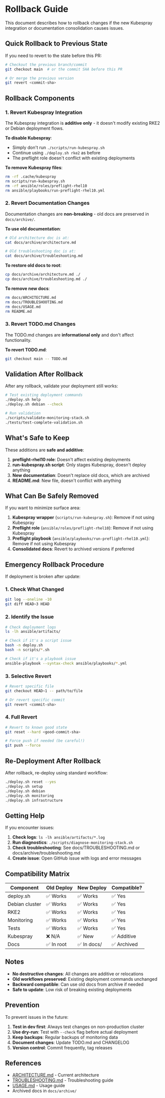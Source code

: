 # Rollback Guide

This document describes how to rollback changes if the new Kubespray integration or documentation consolidation causes issues.

## Quick Rollback to Previous State

If you need to revert to the state before this PR:

```bash
# Checkout the previous branch/commit
git checkout main  # or the commit SHA before this PR

# Or merge the previous version
git revert <commit-sha>
```

## Rollback Components

### 1. Revert Kubespray Integration

The Kubespray integration is **additive only** - it doesn't modify existing RKE2 or Debian deployment flows.

**To disable Kubespray**:
- Simply don't run `./scripts/run-kubespray.sh`
- Continue using `./deploy.sh rke2` as before
- The preflight role doesn't conflict with existing deployments

**To remove Kubespray files**:
```bash
rm -rf .cache/kubespray
rm scripts/run-kubespray.sh
rm -rf ansible/roles/preflight-rhel10
rm ansible/playbooks/run-preflight-rhel10.yml
```

### 2. Revert Documentation Changes

Documentation changes are **non-breaking** - old docs are preserved in `docs/archive/`.

**To use old documentation**:
```bash
# Old architecture doc is at:
cat docs/archive/architecture.md

# Old troubleshooting doc is at:
cat docs/archive/troubleshooting.md
```

**To restore old docs to root**:
```bash
cp docs/archive/architecture.md ./
cp docs/archive/troubleshooting.md ./
```

**To remove new docs**:
```bash
rm docs/ARCHITECTURE.md
rm docs/TROUBLESHOOTING.md
rm docs/USAGE.md
rm README.md
```

### 3. Revert TODO.md Changes

The TODO.md changes are **informational only** and don't affect functionality.

**To revert TODO.md**:
```bash
git checkout main -- TODO.md
```

## Validation After Rollback

After any rollback, validate your deployment still works:

```bash
# Test existing deployment commands
./deploy.sh help
./deploy.sh debian --check

# Run validation
./scripts/validate-monitoring-stack.sh
./tests/test-complete-validation.sh
```

## What's Safe to Keep

These additions are **safe and additive**:

1. **preflight-rhel10 role**: Doesn't affect existing deployments
2. **run-kubespray.sh script**: Only stages Kubespray, doesn't deploy anything
3. **New documentation**: Doesn't replace old docs, which are archived
4. **README.md**: New file, doesn't conflict with anything

## What Can Be Safely Removed

If you want to minimize surface area:

1. **Kubespray wrapper** (`scripts/run-kubespray.sh`): Remove if not using Kubespray
2. **Preflight role** (`ansible/roles/preflight-rhel10`): Remove if not using Kubespray
3. **Preflight playbook** (`ansible/playbooks/run-preflight-rhel10.yml`): Remove if not using Kubespray
4. **Consolidated docs**: Revert to archived versions if preferred

## Emergency Rollback Procedure

If deployment is broken after update:

### 1. Check What Changed

```bash
git log --oneline -10
git diff HEAD~3 HEAD
```

### 2. Identify the Issue

```bash
# Check deployment logs
ls -lh ansible/artifacts/

# Check if it's a script issue
bash -n deploy.sh
bash -n scripts/*.sh

# Check if it's a playbook issue
ansible-playbook --syntax-check ansible/playbooks/*.yml
```

### 3. Selective Revert

```bash
# Revert specific file
git checkout HEAD~1 -- path/to/file

# Or revert specific commit
git revert <commit-sha>
```

### 4. Full Revert

```bash
# Revert to known good state
git reset --hard <good-commit-sha>

# Force push if needed (be careful!)
git push --force
```

## Re-Deployment After Rollback

After rollback, re-deploy using standard workflow:

```bash
./deploy.sh reset --yes
./deploy.sh setup
./deploy.sh debian
./deploy.sh monitoring
./deploy.sh infrastructure
```

## Getting Help

If you encounter issues:

1. **Check logs**: `ls -lh ansible/artifacts/*.log`
2. **Run diagnostics**: `./scripts/diagnose-monitoring-stack.sh`
3. **Check troubleshooting**: See docs/TROUBLESHOOTING.md or docs/archive/troubleshooting.md
4. **Create issue**: Open GitHub issue with logs and error messages

## Compatibility Matrix

| Component | Old Deploy | New Deploy | Compatible? |
|-----------|-----------|-----------|-------------|
| deploy.sh | ✅ Works | ✅ Works | ✅ Yes |
| Debian cluster | ✅ Works | ✅ Works | ✅ Yes |
| RKE2 | ✅ Works | ✅ Works | ✅ Yes |
| Monitoring | ✅ Works | ✅ Works | ✅ Yes |
| Tests | ✅ Works | ✅ Works | ✅ Yes |
| Kubespray | ❌ N/A | ✅ New | ✅ Additive |
| Docs | ✅ In root | ✅ In docs/ | ✅ Archived |

## Notes

- **No destructive changes**: All changes are additive or relocations
- **Old workflows preserved**: Existing deployment commands unchanged
- **Backward compatible**: Can use old docs from archive if needed
- **Safe to update**: Low risk of breaking existing deployments

## Prevention

To prevent issues in the future:

1. **Test in dev first**: Always test changes on non-production cluster
2. **Use dry-run**: Test with `--check` flag before actual deployment
3. **Keep backups**: Regular backups of monitoring data
4. **Document changes**: Update TODO.md and CHANGELOG
5. **Version control**: Commit frequently, tag releases

## References

- [ARCHITECTURE.md](ARCHITECTURE.md) - Current architecture
- [TROUBLESHOOTING.md](TROUBLESHOOTING.md) - Troubleshooting guide
- [USAGE.md](USAGE.md) - Usage guide
- Archived docs in `docs/archive/`
